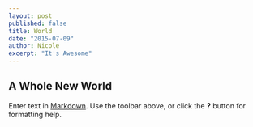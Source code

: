 ```yaml
---
layout: post
published: false
title: World
date: "2015-07-09"
author: Nicole
excerpt: "It's Awesome"
---
```


## A Whole New World

Enter text in [Markdown](http://daringfireball.net/projects/markdown/). Use the toolbar above, or click the **?** button for formatting help.
